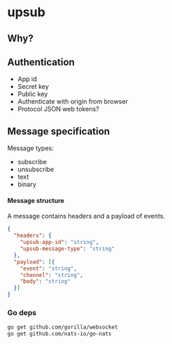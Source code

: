 # upsub

## Why?

## Authentication

- App id
- Secret key
- Public key
- Authenticate with origin from browser
- Protocol JSON web tokens?

## Message specification

Message types:
  - subscribe
  - unsubscribe
  - text
  - binary

#### Message structure
A message contains headers and a payload of events.
```json
{
  "headers": {
    "upsub-app-id": "string",
    "upsub-message-type": "string"
  },
  "payload": [{
    "event": "string",
    "channel": "string",
    "body": "string"
  }]
}
```

### Go deps
```sh
go get github.com/gorilla/websocket
go get github.com/nats-io/go-nats
```
